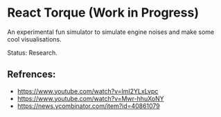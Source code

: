 # React Torque (Work in Progress)

An experimental fun simulator to simulate engine noises and make some cool visualisations.

Status: Research.

## Refrences:

- https://www.youtube.com/watch?v=lmI2YLxLvpc
- https://www.youtube.com/watch?v=Mwr-hhuXoNY
- https://news.ycombinator.com/item?id=40861079

